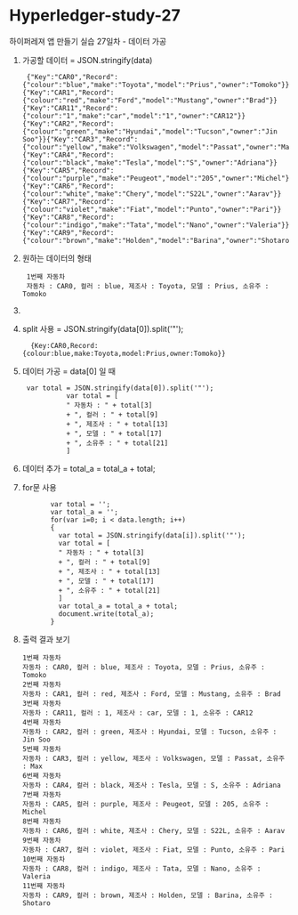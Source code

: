 # Hyperledger-study-27

하이퍼레져 앱 만들기 실습 27일차 - 데이터 가공

1. 가공할 데이터 = JSON.stringify(data)

        {"Key":"CAR0","Record":{"colour":"blue","make":"Toyota","model":"Prius","owner":"Tomoko"}}{"Key":"CAR1","Record":{"colour":"red","make":"Ford","model":"Mustang","owner":"Brad"}}{"Key":"CAR11","Record":{"colour":"1","make":"car","model":"1","owner":"CAR12"}}{"Key":"CAR2","Record":{"colour":"green","make":"Hyundai","model":"Tucson","owner":"Jin Soo"}}{"Key":"CAR3","Record":{"colour":"yellow","make":"Volkswagen","model":"Passat","owner":"Max"}}{"Key":"CAR4","Record":{"colour":"black","make":"Tesla","model":"S","owner":"Adriana"}}{"Key":"CAR5","Record":{"colour":"purple","make":"Peugeot","model":"205","owner":"Michel"}}{"Key":"CAR6","Record":{"colour":"white","make":"Chery","model":"S22L","owner":"Aarav"}}{"Key":"CAR7","Record":{"colour":"violet","make":"Fiat","model":"Punto","owner":"Pari"}}{"Key":"CAR8","Record":{"colour":"indigo","make":"Tata","model":"Nano","owner":"Valeria"}}{"Key":"CAR9","Record":{"colour":"brown","make":"Holden","model":"Barina","owner":"Shotaro"}}
 
2. 원하는 데이터의 형태
 
        1번째 자동차
        자동차 : CAR0, 컬러 : blue, 제조사 : Toyota, 모델 : Prius, 소유주 : Tomoko
        
3. 
 
3. split 사용 = JSON.stringify(data[0]).split('"');
 
         {Key:CAR0,Record:{colour:blue,make:Toyota,model:Prius,owner:Tomoko}}
 
4. 데이터 가공 = data[0] 일 때 

        var total = JSON.stringify(data[0]).split('"');
                  var total = [
                  " 자동차 : " + total[3] 
                  + ", 컬러 : " + total[9] 
                  + ", 제조사 : " + total[13] 
                  + ", 모델 : " + total[17] 
                  + ", 소유주 : " + total[21]
                  ]
                
5. 데이터 추가 = total_a = total_a + total;

6. for문 사용

              var total = '';
              var total_a = '';
              for(var i=0; i < data.length; i++)
              {
                var total = JSON.stringify(data[i]).split('"');
                var total = [
                " 자동차 : " + total[3] 
                + ", 컬러 : " + total[9] 
                + ", 제조사 : " + total[13] 
                + ", 모델 : " + total[17] 
                + ", 소유주 : " + total[21]
                ]
                var total_a = total_a + total;
                document.write(total_a);
              }
        
 7. 출력 결과 보기
 
        1번째 자동차
        자동차 : CAR0, 컬러 : blue, 제조사 : Toyota, 모델 : Prius, 소유주 : Tomoko
        2번째 자동차
        자동차 : CAR1, 컬러 : red, 제조사 : Ford, 모델 : Mustang, 소유주 : Brad
        3번째 자동차
        자동차 : CAR11, 컬러 : 1, 제조사 : car, 모델 : 1, 소유주 : CAR12
        4번째 자동차
        자동차 : CAR2, 컬러 : green, 제조사 : Hyundai, 모델 : Tucson, 소유주 : Jin Soo
        5번째 자동차
        자동차 : CAR3, 컬러 : yellow, 제조사 : Volkswagen, 모델 : Passat, 소유주 : Max
        6번째 자동차
        자동차 : CAR4, 컬러 : black, 제조사 : Tesla, 모델 : S, 소유주 : Adriana
        7번째 자동차
        자동차 : CAR5, 컬러 : purple, 제조사 : Peugeot, 모델 : 205, 소유주 : Michel
        8번째 자동차
        자동차 : CAR6, 컬러 : white, 제조사 : Chery, 모델 : S22L, 소유주 : Aarav
        9번째 자동차
        자동차 : CAR7, 컬러 : violet, 제조사 : Fiat, 모델 : Punto, 소유주 : Pari
        10번째 자동차
        자동차 : CAR8, 컬러 : indigo, 제조사 : Tata, 모델 : Nano, 소유주 : Valeria
        11번째 자동차
        자동차 : CAR9, 컬러 : brown, 제조사 : Holden, 모델 : Barina, 소유주 : Shotaro    
